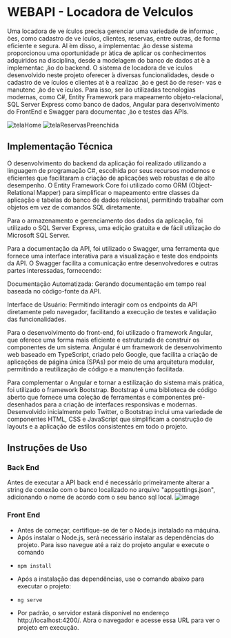 # WEBAPI - Locadora de VeIculos

Uma locadora de ve ́ıculos precisa gerenciar uma variedade de informac ̧  ̃oes, como
cadastro de ve ́ıculos, clientes, reservas, entre outras, de forma eficiente e segura. Al ́em
disso, a implementac ̧  ̃ao desse sistema proporcionou uma oportunidade pr ́atica de aplicar
os conhecimentos adquiridos na disciplina, desde a modelagem do banco de dados at ́e a
implementac ̧  ̃ao do backend.
O sistema de locadora de ve ́ıculos desenvolvido neste projeto oferecer ́a diversas
funcionalidades, desde o cadastro de ve ́ıculos e clientes at ́e a realizac ̧  ̃ao e gest ̃ao de reser-
vas e manutenc ̧  ̃ao de ve ́ıculos. Para isso, ser ̃ao utilizadas tecnologias modernas, como C#,
Entity Framework para mapeamento objeto-relacional, SQL Server Express como banco
de dados, Angular para desenvolvimento do FrontEnd e Swagger para documentac ̧  ̃ao e
testes das APIs.

![telaHome](https://github.com/user-attachments/assets/46b79f2c-b7a4-4a7e-bd94-829b08dd4f46)
![telaReservasPreenchida](https://github.com/user-attachments/assets/448421af-86ac-4cc5-9920-482f09bc2d65)

## Implementação Técnica
O desenvolvimento do backend da aplicação foi realizado utilizando a linguagem de programação C#, escolhida por seus recursos modernos e eficientes que facilitaram a criação de aplicações web robustas e de alto desempenho. O Entity Framework Core foi utilizado como ORM (Object-Relational Mapper) para simplificar o mapeamento entre classes da aplicação e tabelas do banco de dados relacional, permitindo trabalhar com objetos em vez de comandos SQL diretamente.

Para o armazenamento e gerenciamento dos dados da aplicação, foi utilizado o SQL Server Express, uma edição gratuita e de fácil utilização do Microsoft SQL Server. 

Para a documentação da API, foi utilizado o Swagger, uma ferramenta que fornece uma interface interativa para a visualização e teste dos endpoints da API. O Swagger facilita a comunicação entre desenvolvedores e outras partes interessadas, fornecendo:

Documentação Automatizada: Gerando documentação em tempo real baseada no código-fonte da API.

Interface de Usuário: Permitindo interagir com os endpoints da API diretamente pelo navegador, facilitando a execução de testes e validação das funcionalidades.

Para o desenvolvimento do front-end, foi utilizado o framework Angular, que oferece uma forma mais eficiente e estruturada de construir os componentes de um sistema. Angular é um framework de desenvolvimento web baseado em TypeScript, criado pelo Google, que facilita a criação de aplicações de página única (SPAs) por meio de uma arquitetura modular, permitindo a reutilização de código e a manutenção facilitada.

Para complementar o Angular e tornar a estilização do sistema mais prática, foi utilizado o framework Bootstrap. Bootstrap é uma biblioteca de código aberto que fornece uma coleção de ferramentas e componentes pré-desenhados para a criação de interfaces responsivas e modernas. Desenvolvido inicialmente pelo Twitter, o Bootstrap inclui uma variedade de componentes HTML, CSS e JavaScript que simplificam a construção de layouts e a aplicação de estilos consistentes em todo o projeto.



## Instruções de Uso

### Back End
Antes de executar a API back end é necessário primeiramente alterar a string de conexão com o banco localizado no arquivo "appsettings.json", adicionando o nome de acordo com o seu banco sql local.
![image](https://github.com/ICEI-PUC-Minas-PCO-SI/pco-dad-2024-1-back-bd-ThaisAlvesSilva/assets/72041841/e26a8a36-6f8e-4f76-8f13-e22d78265807)

### Front End
* Antes de começar, certifique-se de ter o Node.js instalado na máquina.
* Após instalar o Node.js, será necessário instalar as dependências do projeto. Para isso navegue até a raiz do projeto angular e execute o comando
*     npm install
* Após a instalação das dependências, use o comando abaixo para executar o projeto:
*     ng serve
* Por padrão, o servidor estará disponível no endereço http://localhost:4200/. Abra o navegador e acesse essa URL para ver o projeto em execução.
